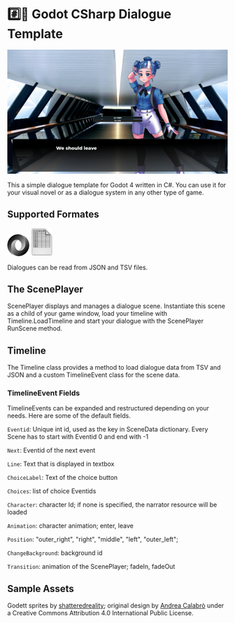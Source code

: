 # #️⃣💬 Godot CSharp Dialogue Template

[<img src="assets/Screenshot.png" width="800" />](assets/Screenshot.png)

This a simple dialogue template for Godot 4 written in C#. You can use it for your visual novel or as a dialogue system in any other type of game.

## Supported Formates

[<img src="assets/JSON_vector_logo.svg.png" width="50" />](assets/JSON_vector_logo.svg.png) [<img src="assets/spreadsheet.png" width="50" />](assets/spreadsheet.png)

Dialogues can be read from JSON and TSV files.

## The ScenePlayer

ScenePlayer displays and manages a dialogue scene. Instantiate this scene as a child of your game window, load your timeline with Timeline.LoadTimeline and start your dialogue with the ScenePlayer RunScene method.

## Timeline

The Timeline class provides a method to load dialogue data from TSV and JSON and a custom TimelineEvent class for the scene data.

### TimelineEvent Fields

TimelineEvents can be expanded and restructured depending on your needs. Here are some of the default fields.

`Eventid`: Unique int id, used as the key in SceneData dictionary. Every Scene has to start with Eventid 0 and end with -1

`Next`: Eventid of the next event

`Line`: Text that is displayed in textbox

`ChoiceLabel`: Text of the choice button

`Choices`: list of choice Eventids

`Character`: character Id; if none is specified, the narrator resource will be loaded

`Animation`: character animation; enter, leave

`Position`: "outer_right", "right",  "middle", "left", "outer_left";

`ChangeBackground`: background id

`Transition`: animation of the ScenePlayer; fadeIn, fadeOut

## Sample Assets

Godett sprites by [shatteredreality](https://shatteredreality.itch.io/); original design by [Andrea Calabrò](https://github.com/godotengine/godot-design/tree/master/godette) under a Creative Commons Attribution 4.0 International Public License.